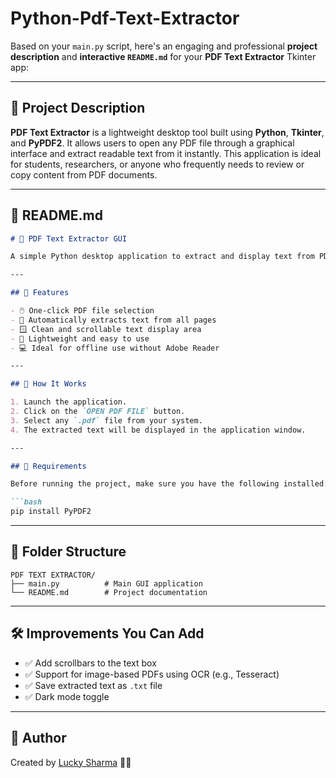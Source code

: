 # Python-Pdf-Text-Extractor

Based on your `main.py` script, here's an engaging and professional **project description** and **interactive `README.md`** for your **PDF Text Extractor** Tkinter app:

---

## 🔖 Project Description

**PDF Text Extractor** is a lightweight desktop tool built using **Python**, **Tkinter**, and **PyPDF2**. It allows users to open any PDF file through a graphical interface and extract readable text from it instantly. This application is ideal for students, researchers, or anyone who frequently needs to review or copy content from PDF documents.

---

## 📝 README.md

````markdown
# 📄 PDF Text Extractor GUI

A simple Python desktop application to extract and display text from PDF files using a graphical user interface built with **Tkinter** and **PyPDF2**.

---

## 🌟 Features

- 🖱️ One-click PDF file selection
- 📄 Automatically extracts text from all pages
- 🪟 Clean and scrollable text display area
- 🧰 Lightweight and easy to use
- 💻 Ideal for offline use without Adobe Reader

---

## 🎥 How It Works

1. Launch the application.
2. Click on the `OPEN PDF FILE` button.
3. Select any `.pdf` file from your system.
4. The extracted text will be displayed in the application window.

---

## 📌 Requirements

Before running the project, make sure you have the following installed:

```bash
pip install PyPDF2
````


---

## 📁 Folder Structure

```
PDF TEXT EXTRACTOR/
├── main.py          # Main GUI application
└── README.md        # Project documentation
```

---

## 🛠️ Improvements You Can Add

* ✅ Add scrollbars to the text box
* ✅ Support for image-based PDFs using OCR (e.g., Tesseract)
* ✅ Save extracted text as `.txt` file
* ✅ Dark mode toggle

---


## 🙌 Author

Created by [Lucky Sharma](https://github.com/itsluckysharma01) 🧑‍💻



